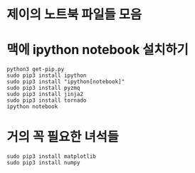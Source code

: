 # 제이의 노트북 파일들 모음

# 맥에 ipython notebook 설치하기

    python3 get-pip.py
    sudo pip3 install ipython
    sudo pip3 install "ipython[notebook]"
    sudo pip3 install pyzmq
    sudo pip3 install jinja2
    sudo pip3 install tornado
    ipython notebook


# 거의 꼭 필요한 녀석들

    sudo pip3 install matplotlib
    sudo pip3 install numpy
